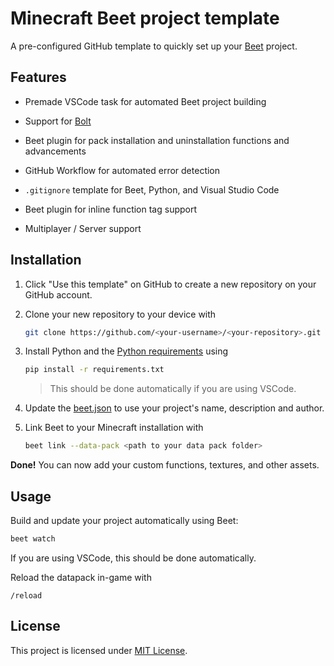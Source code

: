 # Minecraft Beet project template

A pre-configured GitHub template to quickly set up your [Beet](https://www.github.com/mcbeet/beet) project.

## Features

- Premade VSCode task for automated Beet project building

- Support for [Bolt](https://github.com/mcbeet/bolt)

- Beet plugin for pack installation and uninstallation functions and advancements

- GitHub Workflow for automated error detection

- `.gitignore` template for Beet, Python, and Visual Studio Code

- Beet plugin for inline function tag support

- Multiplayer / Server support

## Installation

1. Click "Use this template" on GitHub to create a new repository on your GitHub account.

2. Clone your new repository to your device with

   ```sh
   git clone https://github.com/<your-username>/<your-repository>.git
   ```

3. Install Python and the [Python requirements](requirements.txt) using

   ```sh
   pip install -r requirements.txt
   ```

   > This should be done automatically if you are using VSCode.

4. Update the [beet.json](beet.json) to use your project's name, description and author.

5. Link Beet to your Minecraft installation with

   ```sh
   beet link --data-pack <path to your data pack folder>
   ```

**Done!** You can now add your custom functions, textures, and other assets.

## Usage

Build and update your project automatically using Beet:

```sh
beet watch
```

If you are using VSCode, this should be done automatically.

Reload the datapack in-game with

```mcfunction
/reload
```

## License

This project is licensed under [MIT License](LICENSE).
